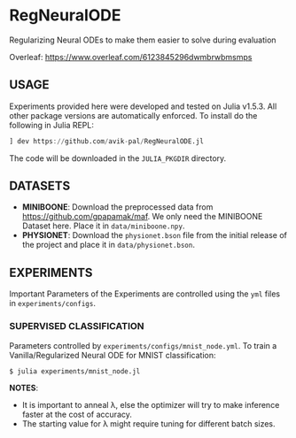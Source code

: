 # RegNeuralODE

Regularizing Neural ODEs to make them easier to solve during evaluation

Overleaf: https://www.overleaf.com/6123845296dwmbrwbmsmps

## USAGE

Experiments provided here were developed and tested on Julia v1.5.3. All other package versions are automatically enforced. To install do the following in Julia REPL:

```julia
] dev https://github.com/avik-pal/RegNeuralODE.jl
```

The code will be downloaded in the `JULIA_PKGDIR` directory.

## DATASETS

* **MINIBOONE**: Download the preprocessed data from https://github.com/gpapamak/maf. We only need the MINIBOONE Dataset here. Place it in `data/miniboone.npy`.
* **PHYSIONET**: Download the `physionet.bson` file from the initial release of the project and place it in `data/physionet.bson`.

## EXPERIMENTS

Important Parameters of the Experiments are controlled using the `yml` files in `experiments/configs`.

### SUPERVISED CLASSIFICATION

Parameters controlled by `experiments/configs/mnist_node.yml`. To train a Vanilla/Regularized Neural ODE for MNIST classification:

```bash
$ julia experiments/mnist_node.jl
```

**NOTES**:

* It is important to anneal λ, else the optimizer will try to make inference faster at the cost of accuracy.
* The starting value for λ might require tuning for different batch sizes.